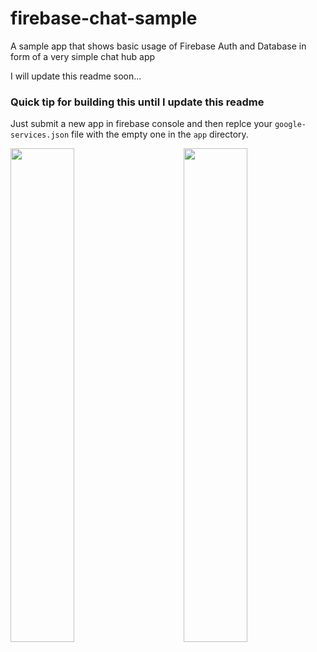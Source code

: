 # firebase-chat-sample
A sample app that shows basic usage of Firebase Auth and Database in form of a very simple chat hub app

I will update this readme soon...


### Quick tip for building this until I update this readme
Just submit a new app in firebase console and then replce your `google-services.json` file with the empty one in the `app` directory.

<div style="width:100%;">
  <img src="https://user-images.githubusercontent.com/8886687/27770244-1c36746e-5f50-11e7-9667-1900bcc18797.png" width="45%;"/> 
  <img src="https://user-images.githubusercontent.com/8886687/27770245-1c36ebec-5f50-11e7-899f-1934348751f5.png" width="45%;" align="right"/>
</div>
